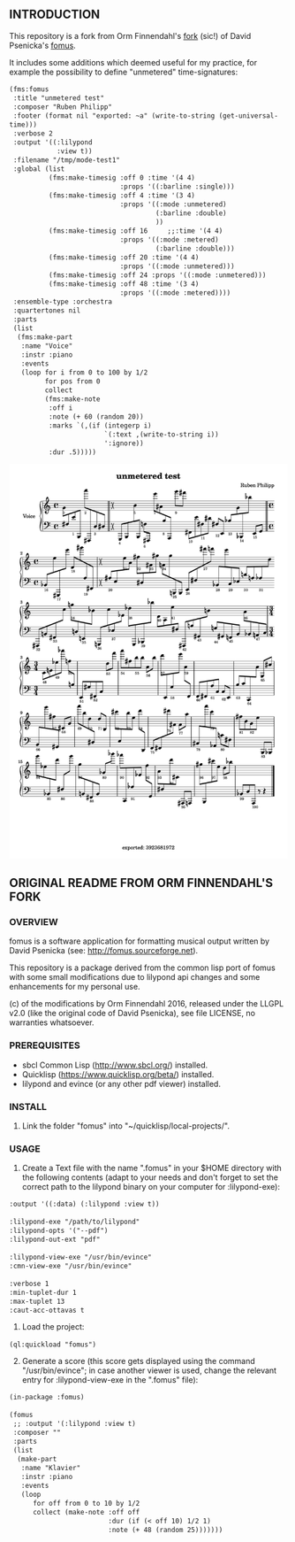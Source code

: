 ## INTRODUCTION

This repository is a fork from Orm Finnendahl's
[fork](http://github.com/ormf/fomus) (sic!) of David Psenicka's
[fomus](http://fomus.sourceforge.net).

It includes some additions which deemed useful for my practice, for example
the possibility to define "unmetered" time-signatures:

```
(fms:fomus
 :title "unmetered test"
 :composer "Ruben Philipp"
 :footer (format nil "exported: ~a" (write-to-string (get-universal-time)))
 :verbose 2
 :output '((:lilypond
            :view t))
 :filename "/tmp/mode-test1"
 :global (list
          (fms:make-timesig :off 0 :time '(4 4)
                            :props '((:barline :single)))
          (fms:make-timesig :off 4 :time '(3 4)
                            :props '((:mode :unmetered)
                                     (:barline :double)
                                     ))
          (fms:make-timesig :off 16     ;;:time '(4 4)
                            :props '((:mode :metered)
                                     (:barline :double)))
          (fms:make-timesig :off 20 :time '(4 4)
                            :props '((:mode :unmetered)))
          (fms:make-timesig :off 24 :props '((:mode :unmetered)))
          (fms:make-timesig :off 48 :time '(3 4)
                            :props '((:mode :metered))))
 :ensemble-type :orchestra
 :quartertones nil
 :parts
 (list
  (fms:make-part
   :name "Voice"
   :instr :piano
   :events
   (loop for i from 0 to 100 by 1/2
         for pos from 0
         collect
         (fms:make-note
          :off i
          :note (+ 60 (random 20))
          :marks `(,(if (integerp i)
                        `(:text ,(write-to-string i))
                        ':ignore))
          :dur .5)))))
```

<img width="1000" alt="fomus-expl" src="expl1.png">


## ORIGINAL README FROM ORM FINNENDAHL'S FORK

### OVERVIEW

fomus is a software application for formatting musical output written
by David Psenicka (see: http://fomus.sourceforge.net).

This repository is a package derived from the common lisp port of
fomus with some small modifications due to lilypond api changes and
some enhancements for my personal use.

(c) of the modifications by Orm Finnendahl 2016, released under the
LLGPL v2.0 (like the original code of David Psenicka), see file
LICENSE, no warranties whatsoever.

### PREREQUISITES

- sbcl Common Lisp (http://www.sbcl.org/) installed.
- Quicklisp (https://www.quicklisp.org/beta/) installed.
- lilypond and evince (or any other pdf viewer) installed.

### INSTALL

1. Link the folder "fomus" into "~/quicklisp/local-projects/".


### USAGE

1. Create a Text file with the name ".fomus" in your $HOME directory
with the following contents (adapt to your needs and don't forget to
set the correct path to the lilypond binary on your computer for
:lilypond-exe):

```
:output '((:data) (:lilypond :view t))

:lilypond-exe "/path/to/lilypond"
:lilypond-opts '("--pdf")
:lilypond-out-ext "pdf"

:lilypond-view-exe "/usr/bin/evince"
:cmn-view-exe "/usr/bin/evince"

:verbose 1
:min-tuplet-dur 1
:max-tuplet 13
:caut-acc-ottavas t
```


1. Load the project: 

``` (ql:quickload "fomus") ```


2. Generate a score (this score gets displayed using the command
"/usr/bin/evince"; in case another viewer is used, change the relevant
entry for :lilypond-view-exe in the ".fomus" file):

```
(in-package :fomus)

(fomus
 ;; :output '(:lilypond :view t)
 :composer ""
 :parts
 (list
  (make-part
   :name "Klavier"
   :instr :piano
   :events
   (loop
      for off from 0 to 10 by 1/2
      collect (make-note :off off
                         :dur (if (< off 10) 1/2 1)
                         :note (+ 48 (random 25)))))))
```

